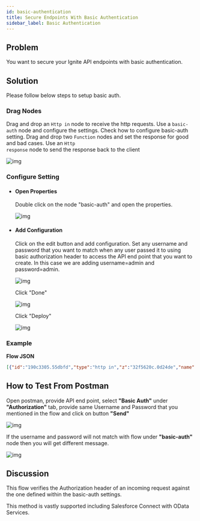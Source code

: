 ```yaml
---
id: basic-authentication
title: Secure Endpoints With Basic Authentication
sidebar_label: Basic Authentication
---
```


## Problem

You want to secure your Ignite API endpoints with basic authentication.

## Solution

Please follow below steps to setup basic auth.

### Drag Nodes

Drag and drop an <code class="node">Http in</code> node to receive the http requests.
Use a <code class="node">basic-auth</code> node and configure the settings. Check how to configure basic-auth setting.
Drag and drop two <code class="node">Function</code> nodes and set the response for good and bad cases.
Use an <code class="node">Http response</code> node to send the response back to the client

![img](/assets/docs/security/basic-authentication.png)



### Configure Setting

- #### Open Properties

    Double click on the node "basic-auth" and open the properties.

    ![img](/assets/docs/security/basic-auth-edit-properties.png)

- #### Add Configuration

    Click on the edit button and add configuration. Set any username and password that you want to match when any user passed it to using basic authorization header to access the API end point that you want to create. In this case we are adding username=admin and password=admin.

    ![img](/assets/docs/security/basic-auth-add-configuration.png)

    Click "Done"

    ![img](/assets/docs/security/basic-auth-add-configuration-done.png)

    Click "Deploy"

    ![img](/assets/docs/security/deploy.png)

### Example

<b>Flow JSON</b>

~~~json
[{"id":"190c3305.55dbfd","type":"http in","z":"32f5620c.0d24de","name":"","url":"/api/users","method":"get","upload":false,"swaggerDoc":"","x":200,"y":120,"wires":[["f46c6aea.a4e8e8"]]},{"id":"a9a02070.724df","type":"function","z":"32f5620c.0d24de","name":"goodcase response","func":"msg.statusCode = 200;\nmsg.payload = {\n    \"message\" : \"username and password are correct\"\n}\nreturn msg;","outputs":1,"noerr":0,"x":590,"y":100,"wires":[["bccd0e19.05bd1"]]},{"id":"bccd0e19.05bd1","type":"http response","z":"32f5620c.0d24de","name":"","statusCode":"","headers":{},"x":850,"y":140,"wires":[]},{"id":"acb10b74.0badf8","type":"function","z":"32f5620c.0d24de","name":"badcase response","func":"msg.statusCode = 401;\nmsg.payload = {\n    \"message\" : \"username or password is wrong\"\n}\nreturn msg;","outputs":1,"noerr":0,"x":590,"y":160,"wires":[["bccd0e19.05bd1"]]},{"id":"f46c6aea.a4e8e8","type":"basic","z":"32f5620c.0d24de","name":"Basic","basicconfig":"87d6da40.2f84f8","outputs":2,"x":390,"y":120,"wires":[["a9a02070.724df"],["acb10b74.0badf8"]]},{"id":"87d6da40.2f84f8","type":"basic-config","z":"","name":"Basic","username":"admin"}]
~~~

## How to Test From Postman

Open postman, provide API end point, select **"Basic Auth"** under **"Authorization"** tab, provide same Username and Password that you mentioned in the flow and click on button **"Send"**

![img](/assets/docs/security/basic-auth-testing.png)

If the username and password will not match with flow under **"basic-auth"** node then you will get different message.

![img](/assets/docs/security/basic-auth-testing-1.png)

## Discussion

This flow verifies the Authorization header of an incoming request against the one defined within the basic-auth settings.

This method is vastly supported including Salesforce Connect with OData Services.